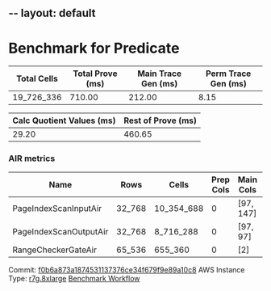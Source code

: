 --
layout: default
---

# Benchmark for Predicate

| Total Cells | Total Prove (ms) | Main Trace Gen (ms) | Perm Trace Gen (ms) |
|-------------|------------------|---------------------|---------------------|
| 19_726_336  | 710.00           | 212.00              | 8.15                |

| Calc Quotient Values (ms) | Rest of Prove (ms) |
|---------------------------|---------------------|
| 29.20                     | 460.65              |

### AIR metrics

| Name                   | Rows   | Cells      | Prep Cols | Main Cols | Perm Cols |
|------------------------|--------|------------|-----------|-----------|-----------|
| PageIndexScanInputAir  | 32_768 | 10_354_688 | 0         | [97, 147] | [72]      |
| PageIndexScanOutputAir | 32_768 | 8_716_288  | 0         | [97, 97]  | [72]      |
| RangeCheckerGateAir    | 65_536 | 655_360    | 0         | [2]       | [8]       |

Commit: [f0b6a873a1874531137376ce34f679f9e89a10c8](https://github.com/axiom-crypto/afs-prototype/commit/f0b6a873a1874531137376ce34f679f9e89a10c8)
AWS Instance Type: [r7g.8xlarge](https://instances.vantage.sh/aws/ec2/r7g.8xlarge)
[Benchmark Workflow](https://github.com/axiom-crypto/afs-prototype/actions/runs/10292200820)
